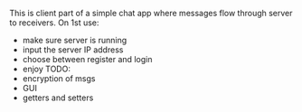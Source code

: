 This is client part of a simple chat app where messages flow through server to receivers. On 1st use:
- make sure server is running
- input the server IP address
- choose between register and login
- enjoy
TODO:
- encryption of msgs
- GUI
- getters and setters
